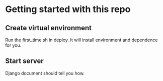 # Getting started with this repo

## Create virtual environment
Run the first_time.sh in deploy. It will install environment and dependence for you.

## Start server
Django document should tell you how.